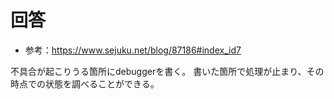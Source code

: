 # 回答
- 参考：https://www.sejuku.net/blog/87186#index_id7

不具合が起こりうる箇所にdebuggerを書く。
書いた箇所で処理が止まり、その時点での状態を調べることができる。